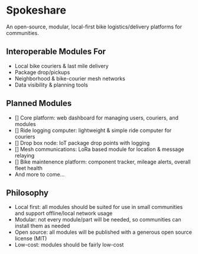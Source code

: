 # Spokeshare
An open-source, modular, local-first bike logistics/delivery platforms for communities.

## Interoperable Modules For
- Local bike couriers & last mile delivery
- Package drop/pickups
- Neighborhood & bike-courier mesh networks
- Data visibility & planning tools

## Planned Modules
- [] Core platform: web dashboard for managing users, couriers, and modules
- [] Ride logging computer: lightweight & simple ride computer for couriers
- [] Drop box node: IoT package drop points with logging
- [] Mesh communications: LoRa based module for location & message relaying
- [] Bike maintenence platform: component tracker, mileage alerts, overall fleet health
- And more to come...

## Philosophy
- Local first: all modules should be suited for use in small communities and support offline/local network usage
- Modular: not every module/part will be needed, so communities can install them as needed
- Open source: all modules will be published with a generous open source license (MIT)
- Low-cost: modules should be fairly low-cost
